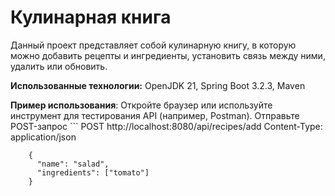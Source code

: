 # Кулинарная книга

Данный проект представляет собой кулинарную книгу, в которую можно добавить рецепты и ингредиенты, установить связь между ними, удалить или обновить.

**Использованные технологии:** OpenJDK 21, Spring Boot 3.2.3, Maven


**Пример использования**:
    Откройте браузер или используйте инструмент для тестирования API (например, Postman).
    Отправьте POST-запрос 
    ```
    POST http://localhost:8080/api/recipes/add
    Content-Type: application/json
```
    {
      "name": "salad",
      "ingredients": ["tomato"]
    }

